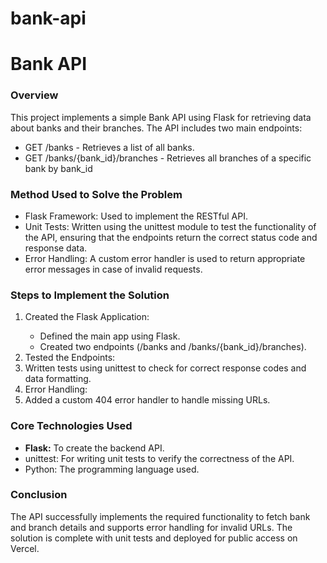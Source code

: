 # bank-api
<h1>Bank API</h1>
<h3>Overview</h3>
<p>This project implements a simple Bank API using Flask for retrieving data about banks and their branches. The API includes two main endpoints:</p>
<ul>
<li>GET /banks - Retrieves a list of all banks.</li>
<li>GET /banks/{bank_id}/branches - Retrieves all branches of a specific bank by bank_id</li>
</ul>
<h3>Method Used to Solve the Problem</h3>
<ul>
<li>Flask Framework: Used to implement the RESTful API.</li>
<li>Unit Tests: Written using the unittest module to test the functionality of the API, ensuring that the endpoints return the correct status code and response data.</li>
<li>Error Handling: A custom error handler is used to return appropriate error messages in case of invalid requests.</li>
</ul>
<h3>Steps to Implement the Solution</h3>
<ol>
<li>Created the Flask Application:</li>
<ul>
<li>Defined the main app using Flask.</li>
<li>Created two endpoints (/banks and /banks/{bank_id}/branches).</li>
</ul>
<li>Tested the Endpoints:</li>
<li>Written tests using unittest to check for correct response codes and data formatting.</li>
<li>Error Handling:</li>
<li>Added a custom 404 error handler to handle missing URLs.</li>
</ol>
<h3>Core Technologies Used</h3>
<ul>
<li><b>Flask:</b> To create the backend API.</li>
<li>unittest: For writing unit tests to verify the correctness of the API.</li>
<li>Python: The programming language used.</li>
</ul>
<h3>Conclusion</h3>
<p>The API successfully implements the required functionality to fetch bank and branch details and supports error handling for invalid URLs. The solution is complete with unit tests and deployed for public access on Vercel.</p>